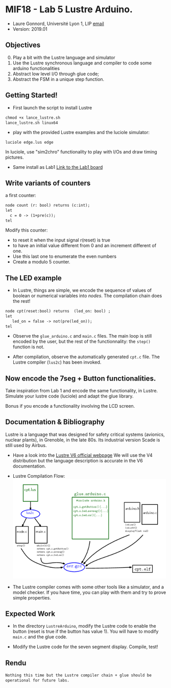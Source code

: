 # MIF18 - Lab 5 Lustre Arduino.

  * Laure Gonnord, Université Lyon 1, LIP [email](mailto:laure.gonnord@ens-lyon.fr)
  * Version: 2019.01


## Objectives
  0. Play a bit with the Lustre language and simulator	
  1. Use the Lustre synchronous language and compiler to code some
     arduino functionalities 
  2. Abstract low level I/O through glue code;
  3. Abstract the FSM in a unique step function.

## Getting Started!

* First launch the script to install Lustre

```
chmod +x lance_lustre.sh
lance_lustre.sh linux64
```

* play with the provided Lustre examples and the luciole simulator:
```
luciole edge.lus edge
```

In luciole, use "sim2chro" functionality to play with I/Os and draw
timing pictures.

* Same install as Lab1
[Link to the Lab1 board](https://github.com/lauregonnord/mif18-labs/blob/master/TP01/_board.md)

## Write variants of counters

a first counter:
```
node count (r: bool) returns (c:int);
let
  c = 0 -> (1+pre(c));
tel 
```
Modify this counter:
* to reset it when the input signal r(reset) is true
* to have an initial value different from 0 and an increment different
  of one.
* Use this last one to enumerate the even numbers
* Create a modulo 5 counter.

## The LED example


* In Lustre, things are simple, we encode the sequence of values of
boolean or numerical variables into _nodes_. The compilation chain does the rest!

```
node cpt(reset:bool) returns  (led_on: bool) ;
let
   led_on = false -> not(pre(led_on));
tel
```

* Observe the  `glue_arduino.c` and `main.c` files. The main loop is
  still encoded by the user, but the rest of the functionnality: the
  `step()` function is not.

* After compilation, observe the automatically generated `cpt.c`
  file. The Lustre compiler (`lus2c`) has been invoked.

## Now encode the 7seg + Button functionalities.

Take inspiration from Lab 1 and encode the same functionality, in
Lustre. Simulate your lustre code (luciole) and adapt the glue
library.


Bonus if you encode a functionality involving the LCD screen.

## Documentation & Bibliography

Lustre is a language that was designed for safety critical systems
(avionics, nuclear plants), in Grenoble, in the late 80s. Its
industrial version Scade is still used by Airbus.

* Have a look into the
[Lustre V6 official webpage](http://www-verimag.imag.fr/Lustre-V6.html?lang=fr)
We will use the V4 distribution but the language description is
accurate in the V6 documentation.

* Lustre Compilation Flow:
![Lustre compilation flow](figs/compil2.png)

* The Lustre compiler comes with some other tools like a simulator, and
 a model checker. If you have time, you can play with them and try to
 prove simple properties.

## Expected Work


* In the directory `LustreArduino`, modify the Lustre code to enable
the button (reset is true if the button has value 1). You will have to
modify `main.c` and the glue code.

* Modify the Lustre code  for the seven segment display. Compile,
test!

## Rendu
	Nothing this time but the Lustre compiler chain + glue should be
    operational for future labs.

